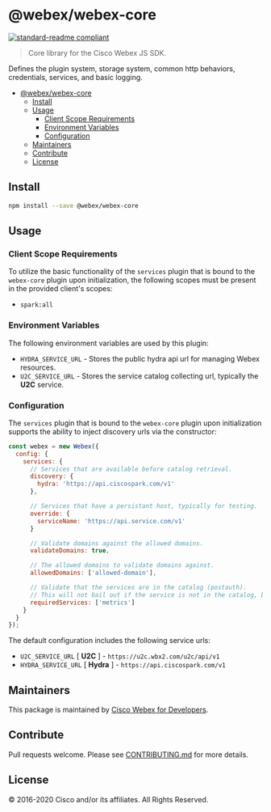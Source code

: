 # @webex/webex-core

[![standard-readme compliant](https://img.shields.io/badge/readme%20style-standard-brightgreen.svg?style=flat-square)](https://github.com/RichardLitt/standard-readme)

> Core library for the Cisco Webex JS SDK.

Defines the plugin system, storage system, common http behaviors, credentials,
services, and basic logging.

- [@webex/webex-core](#webexwebex-core)
  - [Install](#install)
  - [Usage](#usage)
    - [Client Scope Requirements](#client-scope-requirements)
    - [Environment Variables](#environment-variables)
    - [Configuration](#configuration)
  - [Maintainers](#maintainers)
  - [Contribute](#contribute)
  - [License](#license)

## Install

```bash
npm install --save @webex/webex-core
```

## Usage

### Client Scope Requirements

To utilize the basic functionality of the `services` plugin that is bound to the
`webex-core` plugin upon initialization, the following scopes must be present in
the provided client's scopes:

- `spark:all`

### Environment Variables

The following environment variables are used by this plugin:

- `HYDRA_SERVICE_URL` - Stores the public hydra api url for managing Webex
  resources.
- `U2C_SERVICE_URL` - Stores the service catalog collecting url, typically the
  **U2C** service.

### Configuration

The `services` plugin that is bound to the `webex-core` plugin upon
initialization supports the ability to inject discovery urls via the
constructor:

```js
const webex = new Webex({
  config: {
    services: {
      // Services that are available before catalog retrieval.
      discovery: {
        hydra: 'https://api.ciscospark.com/v1'
      },

      // Services that have a persistant host, typically for testing.
      override: {
        serviceName: 'https://api.service.com/v1'
      }

      // Validate domains against the allowed domains.
      validateDomains: true,

      // The allowed domains to validate domains against.
      allowedDomains: ['allowed-domain'],

      // Validate that the services are in the catalog (postauth).
      // This will not bail out if the service is not in the catalog, but will warn you in the console
      requiredServices: ['metrics']
    }
  }
});
```

The default configuration includes the following service urls:

- `U2C_SERVICE_URL` [ **U2C** ] - `https://u2c.wbx2.com/u2c/api/v1`
- `HYDRA_SERVICE_URL` [ **Hydra** ] - `https://api.ciscospark.com/v1`

## Maintainers

This package is maintained by
[Cisco Webex for Developers](https://developer.webex.com/).

## Contribute

Pull requests welcome. Please see
[CONTRIBUTING.md](https://github.com/webex/webex-js-sdk/blob/master/CONTRIBUTING.md)
for more details.

## License

© 2016-2020 Cisco and/or its affiliates. All Rights Reserved.
